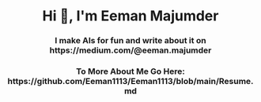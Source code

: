 <h1 align="center">Hi 👋, I'm Eeman Majumder</h1>
<h3 align="center">I make AIs for fun and write about it on https://medium.com/@eeman.majumder</h3>
<h3 align="center">To More About Me Go Here: https://github.com/Eeman1113/Eeman1113/blob/main/Resume.md</h3>

